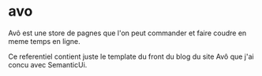 
# avo

Avô est une store de pagnes que l'on peut commander et faire coudre en meme 
temps en ligne.

Ce referentiel contient juste le template du front du blog du site Avô que j'ai concu
avec SemanticUi.


